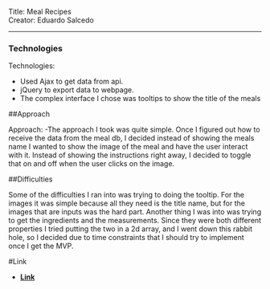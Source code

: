 Title: Meal Recipes <br>
Creator: Eduardo Salcedo<br>

---

### Technologies

Technologies: 
- Used Ajax to get data from api. 
- jQuery to export data to webpage. 
- The complex interface I chose was tooltips to show the title of the meals

##Approach

Approach:
-The approach I took was quite simple. Once I figured out how to receive the data from the meal db, I decided instead of showing the meals name I wanted to show the image of the meal and have the user interact with it. Instead of showing the instructions right away, I decided to toggle that on and off when the user clicks on the image. 

##Difficulties

Some of the difficulties I ran into was trying to doing the tooltip. For the images it was simple because all they need is the title name, but for the images that are inputs was the hard part. Another thing I was into was trying to get the ingredients and the measurements. Since they were both different properties I tried putting the two in a 2d array, and I went down this rabbit hole, so I decided due to time constraints that I should try to implement once I get the MVP. 

#Link
* **[Link](https://esalcedo94.github.io/meal-app)**
